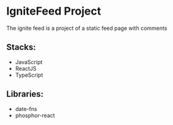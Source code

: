 # IgniteFeed Project

The ignite feed is a project of a static feed page with comments

## Stacks:

* JavaScript
* ReactJS
* TypeScript

## Libraries:

* date-fns
* phosphor-react
